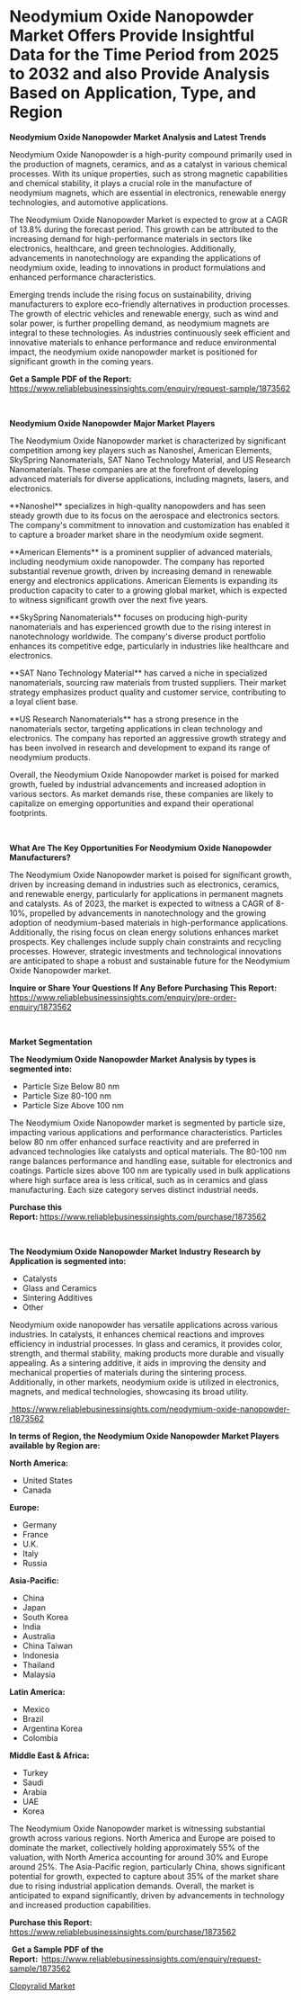 <p><h1>Neodymium Oxide Nanopowder Market Offers Provide Insightful Data for the Time Period from 2025 to 2032 and also Provide Analysis Based on Application, Type, and Region</h1></p><p><strong>Neodymium Oxide Nanopowder Market Analysis and Latest Trends</strong></p>
<p><p>Neodymium Oxide Nanopowder is a high-purity compound primarily used in the production of magnets, ceramics, and as a catalyst in various chemical processes. With its unique properties, such as strong magnetic capabilities and chemical stability, it plays a crucial role in the manufacture of neodymium magnets, which are essential in electronics, renewable energy technologies, and automotive applications. </p><p>The Neodymium Oxide Nanopowder Market is expected to grow at a CAGR of 13.8% during the forecast period. This growth can be attributed to the increasing demand for high-performance materials in sectors like electronics, healthcare, and green technologies. Additionally, advancements in nanotechnology are expanding the applications of neodymium oxide, leading to innovations in product formulations and enhanced performance characteristics. </p><p>Emerging trends include the rising focus on sustainability, driving manufacturers to explore eco-friendly alternatives in production processes. The growth of electric vehicles and renewable energy, such as wind and solar power, is further propelling demand, as neodymium magnets are integral to these technologies. As industries continuously seek efficient and innovative materials to enhance performance and reduce environmental impact, the neodymium oxide nanopowder market is positioned for significant growth in the coming years.</p></p>
<p><strong>Get a Sample PDF of the Report:&nbsp;</strong> <a href="https://www.reliablebusinessinsights.com/enquiry/request-sample/1873562?utm_campaign=3298&utm_medium=2&utm_source=Github&utm_content=ia&utm_term=31032025&utm_id=neodymium-oxide-nanopowder">https://www.reliablebusinessinsights.com/enquiry/request-sample/1873562</a></p>
<p>&nbsp;</p>
<p><strong>Neodymium Oxide Nanopowder Major Market Players</strong></p>
<p><p>The Neodymium Oxide Nanopowder market is characterized by significant competition among key players such as Nanoshel, American Elements, SkySpring Nanomaterials, SAT Nano Technology Material, and US Research Nanomaterials. These companies are at the forefront of developing advanced materials for diverse applications, including magnets, lasers, and electronics.</p><p>**Nanoshel** specializes in high-quality nanopowders and has seen steady growth due to its focus on the aerospace and electronics sectors. The company's commitment to innovation and customization has enabled it to capture a broader market share in the neodymium oxide segment.</p><p>**American Elements** is a prominent supplier of advanced materials, including neodymium oxide nanopowder. The company has reported substantial revenue growth, driven by increasing demand in renewable energy and electronics applications. American Elements is expanding its production capacity to cater to a growing global market, which is expected to witness significant growth over the next five years.</p><p>**SkySpring Nanomaterials** focuses on producing high-purity nanomaterials and has experienced growth due to the rising interest in nanotechnology worldwide. The company's diverse product portfolio enhances its competitive edge, particularly in industries like healthcare and electronics.</p><p>**SAT Nano Technology Material** has carved a niche in specialized nanomaterials, sourcing raw materials from trusted suppliers. Their market strategy emphasizes product quality and customer service, contributing to a loyal client base.</p><p>**US Research Nanomaterials** has a strong presence in the nanomaterials sector, targeting applications in clean technology and electronics. The company has reported an aggressive growth strategy and has been involved in research and development to expand its range of neodymium products.</p><p>Overall, the Neodymium Oxide Nanopowder market is poised for marked growth, fueled by industrial advancements and increased adoption in various sectors. As market demands rise, these companies are likely to capitalize on emerging opportunities and expand their operational footprints.</p></p>
<p>&nbsp;</p>
<p><strong>What Are The Key Opportunities For Neodymium Oxide Nanopowder Manufacturers?</strong></p>
<p><p>The Neodymium Oxide Nanopowder market is poised for significant growth, driven by increasing demand in industries such as electronics, ceramics, and renewable energy, particularly for applications in permanent magnets and catalysts. As of 2023, the market is expected to witness a CAGR of 8-10%, propelled by advancements in nanotechnology and the growing adoption of neodymium-based materials in high-performance applications. Additionally, the rising focus on clean energy solutions enhances market prospects. Key challenges include supply chain constraints and recycling processes. However, strategic investments and technological innovations are anticipated to shape a robust and sustainable future for the Neodymium Oxide Nanopowder market.</p></p>
<p><strong>Inquire or Share Your Questions If Any Before Purchasing This Report:</strong> <a href="https://www.reliablebusinessinsights.com/enquiry/pre-order-enquiry/1873562?utm_campaign=3298&utm_medium=2&utm_source=Github&utm_content=ia&utm_term=31032025&utm_id=neodymium-oxide-nanopowder">https://www.reliablebusinessinsights.com/enquiry/pre-order-enquiry/1873562</a></p>
<p>&nbsp;</p>
<p><strong>Market Segmentation</strong></p>
<p><strong>The Neodymium Oxide Nanopowder Market Analysis by types is segmented into:</strong></p>
<p><ul><li>Particle Size Below 80 nm</li><li>Particle Size 80-100 nm</li><li>Particle Size Above 100 nm</li></ul></p>
<p><p>The Neodymium Oxide Nanopowder market is segmented by particle size, impacting various applications and performance characteristics. Particles below 80 nm offer enhanced surface reactivity and are preferred in advanced technologies like catalysts and optical materials. The 80-100 nm range balances performance and handling ease, suitable for electronics and coatings. Particle sizes above 100 nm are typically used in bulk applications where high surface area is less critical, such as in ceramics and glass manufacturing. Each size category serves distinct industrial needs.</p></p>
<p><strong>Purchase this Report:&nbsp;</strong><a href="https://www.reliablebusinessinsights.com/purchase/1873562?utm_campaign=3298&utm_medium=2&utm_source=Github&utm_content=ia&utm_term=31032025&utm_id=neodymium-oxide-nanopowder">https://www.reliablebusinessinsights.com/purchase/1873562</a></p>
<p>&nbsp;</p>
<p><strong>The Neodymium Oxide Nanopowder Market Industry Research by Application is segmented into:</strong></p>
<p><ul><li>Catalysts</li><li>Glass and Ceramics</li><li>Sintering Additives</li><li>Other</li></ul></p>
<p><p>Neodymium oxide nanopowder has versatile applications across various industries. In catalysts, it enhances chemical reactions and improves efficiency in industrial processes. In glass and ceramics, it provides color, strength, and thermal stability, making products more durable and visually appealing. As a sintering additive, it aids in improving the density and mechanical properties of materials during the sintering process. Additionally, in other markets, neodymium oxide is utilized in electronics, magnets, and medical technologies, showcasing its broad utility.</p></p>
<p><a href="https://www.reliablebusinessinsights.com/neodymium-oxide-nanopowder-r1873562?utm_campaign=3298&utm_medium=2&utm_source=Github&utm_content=ia&utm_term=31032025&utm_id=neodymium-oxide-nanopowder">&nbsp;https://www.reliablebusinessinsights.com/neodymium-oxide-nanopowder-r1873562</a></p>
<p><strong>In terms of Region, the Neodymium Oxide Nanopowder Market Players available by Region are:</strong></p>
<p>
    <p> <strong> North America: </strong>
        <ul>
            <li>United States</li>
            <li>Canada</li>
        </ul>
        </p> 
    <p> <strong> Europe: </strong>
        <ul>
            <li>Germany</li>
            <li>France</li>
            <li>U.K.</li>
            <li>Italy</li>
            <li>Russia</li>
        </ul>
        </p> 
    <p> <strong> Asia-Pacific: </strong>
        <ul>
            <li>China</li>
            <li>Japan</li>
            <li>South Korea</li>
            <li>India</li>
            <li>Australia</li>
            <li>China Taiwan</li>
            <li>Indonesia</li>
            <li>Thailand</li>
            <li>Malaysia</li>
        </ul>
        </p> 
    <p> <strong> Latin America: </strong>
        <ul>
            <li>Mexico</li>
            <li>Brazil</li>
            <li>Argentina Korea</li>
            <li>Colombia</li>
        </ul>
        </p> 
    <p> <strong> Middle East & Africa: </strong>
        <ul>
            <li>Turkey</li>
            <li>Saudi</li>
            <li>Arabia</li>
            <li>UAE</li>
            <li>Korea</li>
        </ul>
    </p>
    </p>
<p><p>The Neodymium Oxide Nanopowder market is witnessing substantial growth across various regions. North America and Europe are poised to dominate the market, collectively holding approximately 55% of the valuation, with North America accounting for around 30% and Europe around 25%. The Asia-Pacific region, particularly China, shows significant potential for growth, expected to capture about 35% of the market share due to rising industrial application demands. Overall, the market is anticipated to expand significantly, driven by advancements in technology and increased production capabilities.</p></p>
<p><strong>Purchase this Report: </strong><a href="https://www.reliablebusinessinsights.com/purchase/1873562?utm_campaign=3298&utm_medium=2&utm_source=Github&utm_content=ia&utm_term=31032025&utm_id=neodymium-oxide-nanopowder">https://www.reliablebusinessinsights.com/purchase/1873562</a></p>
<p>&nbsp;<strong>Get a Sample PDF of the Report:&nbsp;&nbsp;</strong><a href="https://www.reliablebusinessinsights.com/enquiry/request-sample/1873562?utm_campaign=3298&utm_medium=2&utm_source=Github&utm_content=ia&utm_term=31032025&utm_id=neodymium-oxide-nanopowder">https://www.reliablebusinessinsights.com/enquiry/request-sample/1873562</a></p>
<p><strong></strong></p>
<p><p><a href="https://github.com/merkinedry7b/Market-Research-Report-List-1/blob/main/clopyralid-market.md?utm_campaign=3298&utm_medium=2&utm_source=Github&utm_content=ia&utm_term=31032025&utm_id=neodymium-oxide-nanopowder">Clopyralid Market</a></p></p>